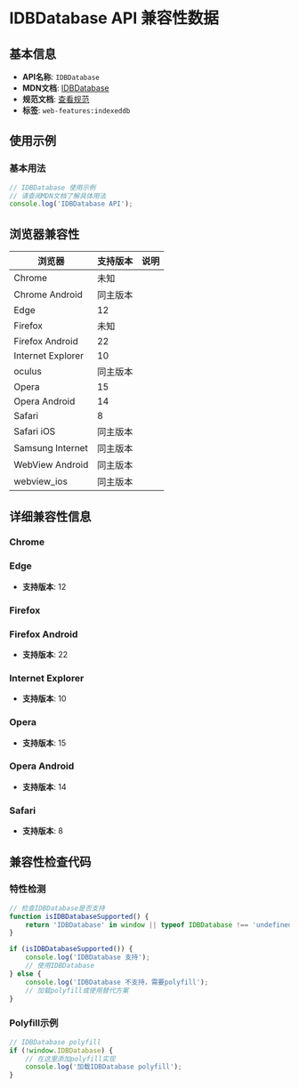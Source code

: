 # IDBDatabase API 兼容性数据

## 基本信息

- **API名称**: `IDBDatabase`
- **MDN文档**: [IDBDatabase](https://developer.mozilla.org/docs/Web/API/IDBDatabase)
- **规范文档**: [查看规范](https://w3c.github.io/IndexedDB/#database-interface)
- **标签**: `web-features:indexeddb`

## 使用示例

### 基本用法

```javascript
// IDBDatabase 使用示例
// 请查阅MDN文档了解具体用法
console.log('IDBDatabase API');
```

## 浏览器兼容性

| 浏览器 | 支持版本 | 说明 |
|--------|----------|------|
| Chrome | 未知 |  |
| Chrome Android | 同主版本 |  |
| Edge | 12 |  |
| Firefox | 未知 |  |
| Firefox Android | 22 |  |
| Internet Explorer | 10 |  |
| oculus | 同主版本 |  |
| Opera | 15 |  |
| Opera Android | 14 |  |
| Safari | 8 |  |
| Safari iOS | 同主版本 |  |
| Samsung Internet | 同主版本 |  |
| WebView Android | 同主版本 |  |
| webview_ios | 同主版本 |  |

## 详细兼容性信息

### Chrome


### Edge

- **支持版本**: 12

### Firefox


### Firefox Android

- **支持版本**: 22

### Internet Explorer

- **支持版本**: 10

### Opera

- **支持版本**: 15

### Opera Android

- **支持版本**: 14

### Safari

- **支持版本**: 8

## 兼容性检查代码

### 特性检测

```javascript
// 检查IDBDatabase是否支持
function isIDBDatabaseSupported() {
    return 'IDBDatabase' in window || typeof IDBDatabase !== 'undefined';
}

if (isIDBDatabaseSupported()) {
    console.log('IDBDatabase 支持');
    // 使用IDBDatabase
} else {
    console.log('IDBDatabase 不支持，需要polyfill');
    // 加载polyfill或使用替代方案
}
```

### Polyfill示例

```javascript
// IDBDatabase polyfill
if (!window.IDBDatabase) {
    // 在这里添加polyfill实现
    console.log('加载IDBDatabase polyfill');
}
```

